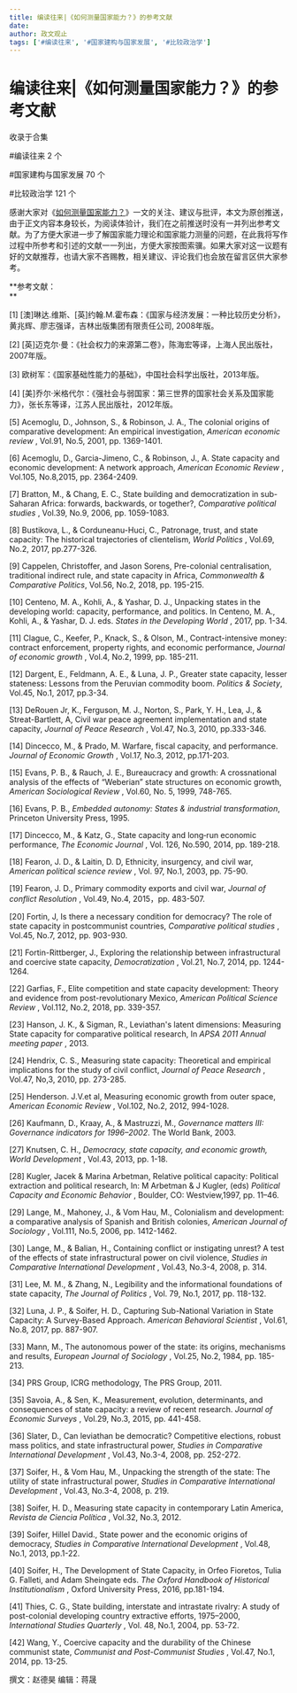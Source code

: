 ```yaml
---
title: 编读往来|《如何测量国家能力？》的参考文献
date: 
author: 政文观止
tags: ['#编读往来', '#国家建构与国家发展', '#比较政治学']
---
```

# 编读往来|《如何测量国家能力？》的参考文献


收录于合集

#编读往来 2 个

#国家建构与国家发展 70 个

#比较政治学 121 个

感谢大家对《[如何测量国家能力？](http://mp.weixin.qq.com/s?__biz=MzI5ODY0MTQ1OA==&mid=2247489485&idx=1&sn=72cc0c938a0ba41c26aec76ee2b28a88&chksm=eca3e690dbd46f860f6ccd34857dd8756ee95e609329a8a2c31a400fb864de74a73b1287afef&scene=21#wechat_redirect)》一文的关注、建议与批评，本文为原创推送，由于正文内容本身较长，为阅读体验计，我们在之前推送时没有一并列出参考文献。为了方便大家进一步了解国家能力理论和国家能力测量的问题，在此我将写作过程中所参考和引述的文献一一列出，方便大家按图索骥。如果大家对这一议题有好的文献推荐，也请大家不吝赐教，相关建议、评论我们也会放在留言区供大家参考。

 **参考文献：  
**

[1] [澳]琳达.维斯、[英]约翰.M.霍布森：《国家与经济发展：一种比较历史分析》，黄兆辉、廖志强译，吉林出版集团有限责任公司, 2008年版。

[2] [英]迈克尔·曼：《社会权力的来源第二卷》，陈海宏等译，上海人民出版社，2007年版。

[3] 欧树军：《国家基础性能力的基础》，中国社会科学出版社，2013年版。

[4] [美]乔尔·米格代尔：《强社会与弱国家：第三世界的国家社会关系及国家能力》，张长东等译，江苏人民出版社，2012年版。

[5] Acemoglu, D., Johnson, S., & Robinson, J. A., The colonial origins of
comparative development: An empirical investigation, _American economic
review_ , Vol.91, No.5, 2001, pp. 1369-1401.

[6] Acemoglu, D., Garcia-Jimeno, C., & Robinson, J., A. State capacity and
economic development: A network approach, _American Economic Review_ ,
Vol.105, No.8,2015, pp. 2364-2409.

[7] Bratton, M., & Chang, E. C., State building and democratization in sub-
Saharan Africa: forwards, backwards, or together?, _Comparative political
studies_ , Vol.39, No.9, 2006, pp. 1059-1083.

[8] Bustikova, L., & Corduneanu-Huci, C., Patronage, trust, and state
capacity: The historical trajectories of clientelism, _World Politics_ ,
Vol.69, No.2, 2017, pp.277-326.

[9] Cappelen, Christoffer, and Jason Sorens, Pre-colonial centralisation,
traditional indirect rule, and state capacity in Africa, _Commonwealth &
Comparative Politics_, Vol.56, No.2, 2018, pp. 195-215.

[10] Centeno, M. A., Kohli, A., & Yashar, D. J., Unpacking states in the
developing world: capacity, performance, and politics. In Centeno, M. A.,
Kohli, A., & Yashar, D. J. eds. _States in the Developing World_ , 2017, pp.
1-34.

[11] Clague, C., Keefer, P., Knack, S., & Olson, M., Contract-intensive money:
contract enforcement, property rights, and economic performance, _Journal of
economic growth_ , Vol.4, No.2, 1999, pp. 185-211.

[12] Dargent, E., Feldmann, A. E., & Luna, J. P., Greater state capacity,
lesser stateness: Lessons from the Peruvian commodity boom. _Politics &
Society_, Vol.45, No.1, 2017, pp.3-34.

[13] DeRouen Jr, K., Ferguson, M. J., Norton, S., Park, Y. H., Lea, J., &
Streat-Bartlett, A, Civil war peace agreement implementation and state
capacity, _Journal of Peace Research_ , Vol.47, No.3, 2010, pp.333-346.

[14] Dincecco, M., & Prado, M. Warfare, fiscal capacity, and performance.
_Journal of Economic Growth_ , Vol.17, No.3, 2012, pp.171-203.

[15] Evans, P. B., & Rauch, J. E., Bureaucracy and growth: A crossnational
analysis of the effects of “Weberian” state structures on economic growth,
_American Sociological Review_ , Vol.60, No. 5, 1999, 748-765.

[16] Evans, P. B., _Embedded autonomy: States & industrial transformation_,
Princeton University Press, 1995.

[17] Dincecco, M., & Katz, G., State capacity and long‐run economic
performance, _The Economic Journal_ , Vol. 126, No.590, 2014, pp. 189-218.

[18] Fearon, J. D., & Laitin, D. D, Ethnicity, insurgency, and civil war,
_American political science review_ , Vol. 97, No.1, 2003, pp. 75-90.

[19] Fearon, J. D., Primary commodity exports and civil war, _Journal of
conflict Resolution_ , Vol.49, No.4, 2015，pp. 483-507.

[20] Fortin, J, Is there a necessary condition for democracy? The role of
state capacity in postcommunist countries, _Comparative political studies_ ,
Vol.45, No.7, 2012, pp. 903-930.

[21] Fortin-Rittberger, J., Exploring the relationship between infrastructural
and coercive state capacity, _Democratization_ , Vol.21, No.7, 2014, pp.
1244-1264.

[22] Garfias, F., Elite competition and state capacity development: Theory and
evidence from post-revolutionary Mexico, _American Political Science Review_ ,
Vol.112, No.2, 2018, pp. 339-357.

[23] Hanson, J. K., & Sigman, R., Leviathan's latent dimensions: Measuring
State capacity for comparative political research, In _APSA 2011 Annual
meeting paper_ , 2013.

[24] Hendrix, C. S., Measuring state capacity: Theoretical and empirical
implications for the study of civil conflict, _Journal of Peace Research_ ,
Vol.47, No,3, 2010, pp. 273-285.

[25] Henderson. J.V.et al, Measuring economic growth from outer space,
_American Economic Review_ , Vol.102, No.2, 2012, 994-1028.

[26] Kaufmann, D., Kraay, A., & Mastruzzi, M., _Governance matters III:
Governance indicators for 1996–2002_. The World Bank, 2003.

[27] Knutsen, C. H., _Democracy, state capacity, and economic growth, World
Development_ , Vol.43, 2013, pp. 1-18.

[28] Kugler, Jacek & Marina Arbetman, Relative political capacity: Political
extraction and political research, In: M Arbetman & J Kugler, (eds) _Political
Capacity and Economic Behavior_ , Boulder, CO: Westview,1997, pp. 11–46.

[29] Lange, M., Mahoney, J., & Vom Hau, M., Colonialism and development: a
comparative analysis of Spanish and British colonies, _American Journal of
Sociology_ , Vol.111, No.5, 2006, pp. 1412-1462.

[30] Lange, M., & Balian, H., Containing conflict or instigating unrest? A
test of the effects of state infrastructural power on civil violence, _Studies
in Comparative International Development_ , Vol.43, No.3-4, 2008, p. 314.

[31] Lee, M. M., & Zhang, N., Legibility and the informational foundations of
state capacity, _The Journal of Politics_ , Vol. 79, No.1, 2017, pp. 118-132.

[32] Luna, J. P., & Soifer, H. D., Capturing Sub-National Variation in State
Capacity: A Survey-Based Approach. _American Behavioral Scientist_ , Vol.61,
No.8, 2017, pp. 887-907.

[33] Mann, M., The autonomous power of the state: its origins, mechanisms and
results, _European Journal of Sociology_ , Vol.25, No.2, 1984, pp. 185-213.

[34] PRS Group, ICRG methodology, The PRS Group, 2011.

[35] Savoia, A., & Sen, K., Measurement, evolution, determinants, and
consequences of state capacity: a review of recent research. _Journal of
Economic Surveys_ , Vol.29, No.3, 2015, pp. 441-458.

[36] Slater, D., Can leviathan be democratic? Competitive elections, robust
mass politics, and state infrastructural power, _Studies in Comparative
International Development_ , Vol.43, No.3-4, 2008, pp. 252-272.

[37] Soifer, H., & Vom Hau, M., Unpacking the strength of the state: The
utility of state infrastructural power, _Studies in Comparative International
Development_ , Vol.43, No.3-4, 2008, p. 219.

[38] Soifer, H. D., Measuring state capacity in contemporary Latin America,
_Revista de Ciencia Política_ , Vol.32, No.3, 2012.

[39] Soifer, Hillel David., State power and the economic origins of democracy,
_Studies in Comparative International Development_ , Vol.48, No.1, 2013,
pp.1-22.

[40] Soifer, H., The Development of State Capacity, in Orfeo Fioretos, Tulia
G. Falleti, and Adam Sheingate eds. _The Oxford Handbook of Historical
Institutionalism_ , Oxford University Press, 2016, pp.181-194.

[41] Thies, C. G., State building, interstate and intrastate rivalry: A study
of post-colonial developing country extractive efforts, 1975–2000,
_International Studies Quarterly_ , Vol. 48, No.1, 2004, pp. 53-72.

[42] Wang, Y., Coercive capacity and the durability of the Chinese communist
state, _Communist and Post-Communist Studies_ , Vol.47, No.1, 2014, pp. 13-25.  

  

撰文：赵德昊 编辑：蒋晟  

  

  


